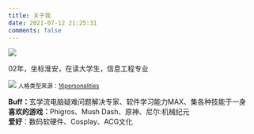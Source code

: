 ```yaml
---
title: 关于我
date: 2021-07-12 21:25:31
comments: false
---
```

<img src="https://static.qxazusa.xyz/blog/me.png" align="middle"/>
<p>02年，坐标淮安，在读大学生，信息工程专业</p>
<p><img src="https://static.qxazusa.xyz/blog/2021-08-04_100527.webp" />
<small>人格类型来源：<a href="https://www.16personalities.com/">16personalities</a></small></p>
<b>Buff：</b>玄学流电脑疑难问题解决专家、软件学习能力MAX、集各种技能于一身<br>
<b>喜欢的游戏：</b>Phigros、Mush Dash、原神、尼尔:机械纪元<br>
<b>爱好</b>：数码软硬件、Cosplay、ACG文化
